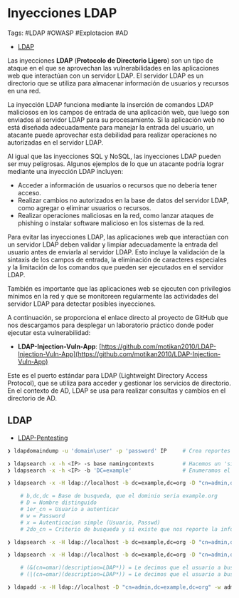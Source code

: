 # Inyecciones LDAP

Tags: #LDAP #OWASP #Explotacion #AD 

* [LDAP](https://www.profesionalreview.com/2019/01/05/ldap/)

Las inyecciones **LDAP** (**Protocolo de Directorio Ligero**) son un tipo de ataque en el que se aprovechan las vulnerabilidades en las aplicaciones web que interactúan con un servidor LDAP. El servidor LDAP es un directorio que se utiliza para almacenar información de usuarios y recursos en una red.

La inyección LDAP funciona mediante la inserción de comandos LDAP maliciosos en los campos de entrada de una aplicación web, que luego son enviados al servidor LDAP para su procesamiento. Si la aplicación web no está diseñada adecuadamente para manejar la entrada del usuario, un atacante puede aprovechar esta debilidad para realizar operaciones no autorizadas en el servidor LDAP.

Al igual que las inyecciones SQL y NoSQL, las inyecciones LDAP pueden ser muy peligrosas. Algunos ejemplos de lo que un atacante podría lograr mediante una inyección LDAP incluyen:

-   Acceder a información de usuarios o recursos que no debería tener acceso.
-   Realizar cambios no autorizados en la base de datos del servidor LDAP, como agregar o eliminar usuarios o recursos.
-   Realizar operaciones maliciosas en la red, como lanzar ataques de phishing o instalar software malicioso en los sistemas de la red.

Para evitar las inyecciones LDAP, las aplicaciones web que interactúan con un servidor LDAP deben validar y limpiar adecuadamente la entrada del usuario antes de enviarla al servidor LDAP. Esto incluye la validación de la sintaxis de los campos de entrada, la eliminación de caracteres especiales y la limitación de los comandos que pueden ser ejecutados en el servidor LDAP.

También es importante que las aplicaciones web se ejecuten con privilegios mínimos en la red y que se monitoreen regularmente las actividades del servidor LDAP para detectar posibles inyecciones.

A continuación, se proporciona el enlace directo al proyecto de GitHub que nos descargamos para desplegar un laboratorio práctico donde poder ejecutar esta vulnerabilidad:

-   **LDAP-Injection-Vuln-App**: [https://github.com/motikan2010/LDAP-Injection-Vuln-App](https://github.com/motikan2010/LDAP-Injection-Vuln-App)

Este es el puerto estándar para LDAP (Lightweight Directory Access Protocol), que se utiliza para acceder y gestionar los servicios de directorio. En el contexto de AD, LDAP se usa para realizar consultas y cambios en el directorio de AD.

## LDAP

* [LDAP-Pentesting](https://book.hacktricks.xyz/network-services-pentesting/pentesting-ldap )

```bash 
❯ ldapdomaindump -u 'domain\user' -p 'password' IP     # Crea reportes para poder ver la info desde la web
```

```bash 
❯ ldapsearch -x -h <IP> -s base namingcontexts         # Hacemos un 'simple authentication' para enumerar 
❯ ldapsearch -x -h <IP> -b 'DC=example'                # Enumeramos el dominio 
```

```bash
❯ ldapsearch -x -H ldap://localhost -b dc=example,dc=org -D "cn=admin,dc=example,dc=org" -w admin 'cn=admin'   # Podemos ver informacion del usuario admin 

	# b,dc,dc = Base de busqueda, que el dominio seria example.org
	# D = Nombre distinguido
	# 1er_cn = Usuario a autenticar
	# w = Password 
	# x = Autenticacion simple (Usuario, Passwd)
	# 2do_cn = Criterio de busqueda y si existe que nos reporte la informacion  
```

```bash
❯ ldapsearch -x -H ldap://localhost -b dc=example,dc=org -D "cn=admin,dc=example,dc=org" -w admin 'cn=omar'    # Para enumerar un usuario especifico como 'omar'
```

```bash
❯ ldapsearch -x -H ldap://localhost -b dc=example,dc=org -D "cn=admin,dc=example,dc=org" -w admin '(&(cn=omar)(description=LDAP*))'

	# (&(cn=omar)(description=LDAP*)) = Le decimos que el usuario a buscar es omar 'y' su descripcion es LDAP, con * le decimos que tiene mas contenido despues de LDAP
	# (|(cn=omar)(description=LDAP*)) = Le decimos que el usuario a buscar es omar 'o' su descripcion es LDAP, con * le decimos que tiene mas contenido despues de LDAP
```

```bash
❯ ldapadd -x -H ldap://localhost -D "cn=admin,dc=example,dc=org" -w admin -f newuser.ldif  # Creara un usuario en base a un archivo que le pasemos
```

